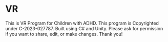 # VR
This is VR Program for Children with ADHD.
This program is Copyrighted under C-2023-027787.
Built using C# and Unity.
Please ask for permission if you want to share, edit, or make changes.
Thank you!



